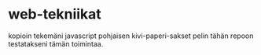 # web-tekniikat
kopioin tekemäni javascript pohjaisen kivi-paperi-sakset pelin tähän repoon testatakseni tämän toimintaa.
